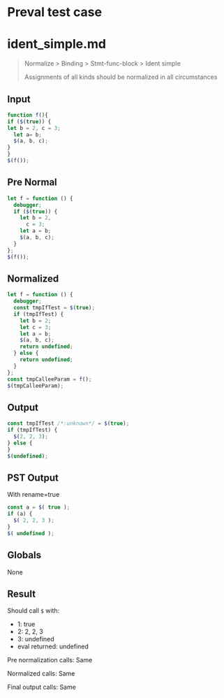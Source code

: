 # Preval test case

# ident_simple.md

> Normalize > Binding > Stmt-func-block > Ident simple
>
> Assignments of all kinds should be normalized in all circumstances

## Input

`````js filename=intro
function f(){
if ($(true)) {
let b = 2, c = 3;
  let a= b;
  $(a, b, c);
}
}
$(f());
`````

## Pre Normal


`````js filename=intro
let f = function () {
  debugger;
  if ($(true)) {
    let b = 2,
      c = 3;
    let a = b;
    $(a, b, c);
  }
};
$(f());
`````

## Normalized


`````js filename=intro
let f = function () {
  debugger;
  const tmpIfTest = $(true);
  if (tmpIfTest) {
    let b = 2;
    let c = 3;
    let a = b;
    $(a, b, c);
    return undefined;
  } else {
    return undefined;
  }
};
const tmpCalleeParam = f();
$(tmpCalleeParam);
`````

## Output


`````js filename=intro
const tmpIfTest /*:unknown*/ = $(true);
if (tmpIfTest) {
  $(2, 2, 3);
} else {
}
$(undefined);
`````

## PST Output

With rename=true

`````js filename=intro
const a = $( true );
if (a) {
  $( 2, 2, 3 );
}
$( undefined );
`````

## Globals

None

## Result

Should call `$` with:
 - 1: true
 - 2: 2, 2, 3
 - 3: undefined
 - eval returned: undefined

Pre normalization calls: Same

Normalized calls: Same

Final output calls: Same
